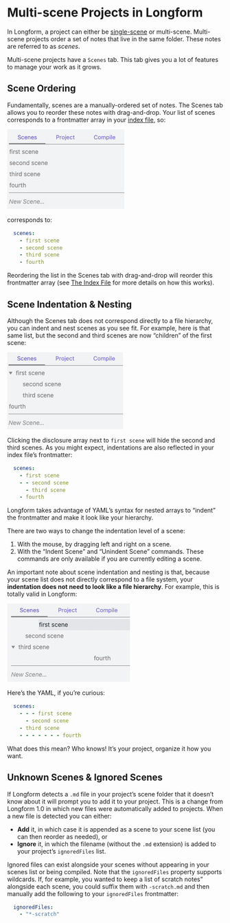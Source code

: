 # Multi-scene Projects in Longform

In Longform, a project can either be [single-scene](./SINGLE_SCENE_PROJECTS.md) or multi-scene. Multi-scene projects order a set of notes that live in the same folder. These notes are referred to as _scenes_.

Multi-scene projects have a `Scenes` tab. This tab gives you a lot of features to manage your work as it grows.

## Scene Ordering

Fundamentally, scenes are a manually-ordered set of notes. The Scenes tab allows you to reorder these notes with drag-and-drop. Your list of scenes corresponds to a frontmatter array in your [index file](./INDEX_FILE.md), so:

![a simple list of scenes](./res/simple-scenes-list.png)

corresponds to:

```yaml
  scenes:
    - first scene
    - second scene
    - third scene
    - fourth
```

Reordering the list in the Scenes tab with drag-and-drop will reorder this frontmatter array (see [The Index File](./INDEX_FILE.md) for more details on how this works).

## Scene Indentation & Nesting

Although the Scenes tab does not correspond directly to a file hierarchy, you can indent and nest scenes as you see fit. For example, here is that same list, but the second and third scenes are now “children” of the first scene:

![a simple list of nested scenes](./res/simple-scenes-list-nested.png)

Clicking the disclosure array next to `first scene` will hide the second and third scenes. As you might expect, indentations are also reflected in your index file’s frontmatter:

```yaml
  scenes:
    - first scene
    - - second scene
      - third scene
    - fourth
```

Longform takes advantage of YAML’s syntax for nested arrays to “indent” the frontmatter and make it look like your hierarchy.

There are two ways to change the indentation level of a scene:

1. With the mouse, by dragging left and right on a scene.
2. With the “Indent Scene” and “Unindent Scene” commands. These commands are only available if you are currently editing a scene.

An important note about scene indentation and nesting is that, because your scene list does not directly correspond to a file system, your **indentation does not need to look like a file hierarchy**. For example, this is totally valid in Longform:

![an arbitrarily-nested list of scenes](./res/arbitrarily-nested-scenes-list.png)

Here’s the YAML, if you’re curious:

```yaml
  scenes:
    - - - first scene
      - second scene
    - third scene
    - - - - - - - fourth
```

What does this mean? Who knows! It’s your project, organize it how you want.

## Unknown Scenes & Ignored Scenes

If Longform detects a `.md` file in your project’s scene folder that it doesn’t know about it will prompt you to add it to your project. This is a change from Longform 1.0 in which new files were automatically added to projects. When a new file is detected you can either:

- **Add** it, in which case it is appended as a scene to your scene list (you can then reorder as needed), or
- **Ignore** it, in which the filename (without the `.md` extension) is added to your project’s `ignoredFiles` list.

Ignored files can exist alongside your scenes without appearing in your scenes list or being compiled. Note that the `ignoredFiles` property supports wildcards. If, for example, you wanted to keep a list of scratch notes” alongside each scene, you could suffix them with `-scratch.md` and then manually add the following to your `ignoredFiles` frontmatter:

```yaml
  ignoredFiles:
    - "*-scratch"
```

